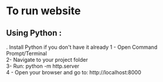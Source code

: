 # To run website
## Using Python :

. Install Python if you don't have it already
1 - Open Command Prompt/Terminal <br>
2- Navigate to your project folder  <br>
3- Run: python -m http.server <br>
4 - Open your browser and go to: http://localhost:8000
